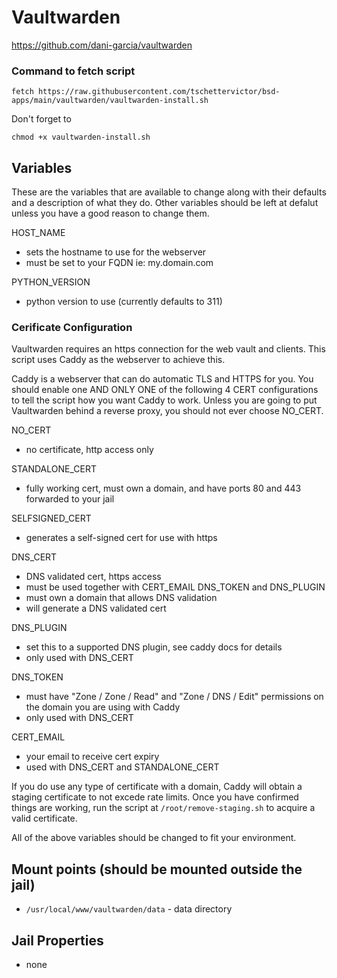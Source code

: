 # Vaultwarden
https://github.com/dani-garcia/vaultwarden

### Command to fetch script
```
fetch https://raw.githubusercontent.com/tschettervictor/bsd-apps/main/vaultwarden/vaultwarden-install.sh
```

Don't forget to
```
chmod +x vaultwarden-install.sh
```

## Variables
These are the variables that are available to change along with their defaults and a description of what they do. Other variables should be left at defalut unless you have a good reason to change them.

HOST_NAME
- sets the hostname to use for the webserver
- must be set to your FQDN ie: my.domain.com

PYTHON_VERSION
- python version to use (currently defaults to 311)

### Cerificate Configuration

Vaultwarden requires an https connection for the web vault and clients. This script uses Caddy as the webserver to achieve this.

Caddy is a webserver that can do automatic TLS and HTTPS for you. You should enable one AND ONLY ONE of the following 4 CERT configurations to tell the script how you want Caddy to work. Unless you are going to put Vaultwarden behind a reverse proxy, you should not ever choose NO_CERT.

NO_CERT
- no certificate, http access only

STANDALONE_CERT
- fully working cert, must own a domain, and have ports 80 and 443 forwarded to your jail

SELFSIGNED_CERT
- generates a self-signed cert for use with https

DNS_CERT 
- DNS validated cert, https access
- must be used together with CERT_EMAIL DNS_TOKEN and DNS_PLUGIN
- must own a domain that allows DNS validation
- will generate a DNS validated cert

DNS_PLUGIN
- set this to a supported DNS plugin, see caddy docs for details
- only used with DNS_CERT

DNS_TOKEN
- must have "Zone / Zone / Read" and "Zone / DNS / Edit" permissions on the domain you are using with Caddy
- only used with DNS_CERT 

CERT_EMAIL
- your email to receive cert expiry
- used with DNS_CERT and STANDALONE_CERT

If you do use any type of certificate with a domain, Caddy will obtain a staging certificate to not excede rate limits. Once you have confirmed things are working, run the script at `/root/remove-staging.sh` to acquire a valid certificate.

All of the above variables should be changed to fit your environment.

## Mount points (should be mounted outside the jail)
- `/usr/local/www/vaultwarden/data` - data directory

## Jail Properties
- none
